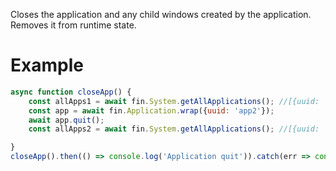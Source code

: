 Closes the application and any child windows created by the application. Removes it from runtime state.
# Example
```js
async function closeApp() {
    const allApps1 = await fin.System.getAllApplications(); //[{uuid: 'app1', isRunning: true}, {uuid: 'app2', isRunning: true}]
    const app = await fin.Application.wrap({uuid: 'app2'});
    await app.quit();
    const allApps2 = await fin.System.getAllApplications(); //[{uuid: 'app1', isRunning: true}]

}
closeApp().then(() => console.log('Application quit')).catch(err => console.log(err));
```
